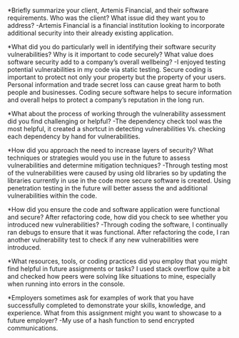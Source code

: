 *Briefly summarize your client, Artemis Financial, and their software requirements. Who was the client? What issue did they want you to address?
-Artemis Financial is a financial institution looking to incorporate additional security into their already existing application.


*What did you do particularly well in identifying their software security vulnerabilities? Why is it important to code securely? What value does software security add to a company’s overall wellbeing?
-I enjoyed testing potential vulnerabilities in my code via static testing. Secure coding is important to protect not only your property but the property of your users. Personal information and trade secret loss can cause great harm to both people and businesses. Coding secure software helps to secure information and overall helps to protect a company’s reputation in the long run.


*What about the process of working through the vulnerability assessment did you find challenging or helpful?
-The dependency check tool was the most helpful, it created a shortcut in detecting vulnerabilities Vs. checking each dependency by hand for vulnerabilities.


*How did you approach the need to increase layers of security? What techniques or strategies would you use in the future to assess vulnerabilities and determine mitigation techniques?
-Through testing most of the vulnerabilities were caused by using old libraries so by updating the libraries currently in use in the code more secure software is created. Using penetration testing in the future will better assess the and additional vulnerabilities within the code.


*How did you ensure the code and software application were functional and secure? After refactoring code, how did you check to see whether you introduced new vulnerabilities?
-Through coding the software, I continually ran debugs to ensure that it was functional. After refactoring the code, I ran another vulnerability test to check if any new vulnerabilities were introduced.


*What resources, tools, or coding practices did you employ that you might find helpful in future assignments or tasks?
I used stack overflow quite a bit and checked how peers were solving like situations to mine, especially when running into errors in the console.


*Employers sometimes ask for examples of work that you have successfully completed to demonstrate your skills, knowledge, and experience. What from this assignment might you want to showcase to a future employer?
-My use of a hash function to send encrypted communications.


